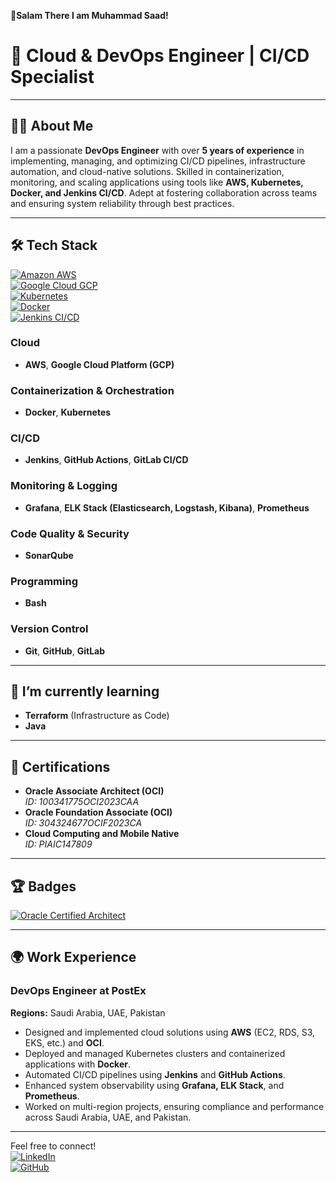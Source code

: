 **🌟Salam There I am Muhammad Saad!**

# 🚀 Cloud & DevOps Engineer | CI/CD Specialist 

---

## 👨‍💻 About Me  
I am a passionate **DevOps Engineer** with over **5 years of experience** in implementing, managing, and optimizing CI/CD pipelines, infrastructure automation, and cloud-native solutions. Skilled in containerization, monitoring, and scaling applications using tools like **AWS, Kubernetes, Docker, and Jenkins CI/CD**. Adept at fostering collaboration across teams and ensuring system reliability through best practices.  

---

## 🛠 Tech Stack  

[![Amazon AWS](https://img.shields.io/badge/Amazon%20AWS-232F3E?style=for-the-badge&logo=amazonaws&logoColor=white)](https://aws.amazon.com)  
[![Google Cloud GCP](https://img.shields.io/badge/Google%20Cloud-4285F4?style=for-the-badge&logo=googlecloud&logoColor=white)](https://cloud.google.com)  
[![Kubernetes](https://img.shields.io/badge/Kubernetes-326CE5?style=for-the-badge&logo=kubernetes&logoColor=white)](https://kubernetes.io)  
[![Docker](https://img.shields.io/badge/Docker-2496ED?style=for-the-badge&logo=docker&logoColor=white)](https://www.docker.com)  
[![Jenkins CI/CD](https://img.shields.io/badge/Jenkins-D24939?style=for-the-badge&logo=jenkins&logoColor=white)](https://www.jenkins.io)  

### Cloud  
- **AWS**, **Google Cloud Platform (GCP)**  

### Containerization & Orchestration  
- **Docker**, **Kubernetes**  

### CI/CD  
- **Jenkins**, **GitHub Actions**, **GitLab CI/CD**  

### Monitoring & Logging  
- **Grafana**, **ELK Stack (Elasticsearch, Logstash, Kibana)**, **Prometheus**  

### Code Quality & Security  
- **SonarQube**

### Programming   
- **Bash**

### Version Control  
- **Git**, **GitHub**, **GitLab**  

---

## 🌱 I’m currently learning  
- **Terraform** (Infrastructure as Code)  
- **Java**  

---

## 🏅 Certifications  

- **Oracle Associate Architect (OCI)**  
  *ID: 100341775OCI2023CAA*  
- **Oracle Foundation Associate (OCI)**  
  *ID: 304324677OCIF2023CA*  
- **Cloud Computing and Mobile Native**  
  *ID: PIAIC147809*  

---

## 🏆 Badges  

[![Oracle Certified Architect](https://img.shields.io/badge/Oracle%20Certified-Architect-red?style=for-the-badge&logo=oracle&logoColor=white)](https://www.oracle.com)  

---

## 🌍 Work Experience  

### **DevOps Engineer** at **PostEx**  
**Regions:** Saudi Arabia, UAE, Pakistan  

- Designed and implemented cloud solutions using **AWS** (EC2, RDS, S3, EKS, etc.) and **OCI**.  
- Deployed and managed Kubernetes clusters and containerized applications with **Docker**.  
- Automated CI/CD pipelines using **Jenkins** and **GitHub Actions**.  
- Enhanced system observability using **Grafana, ELK Stack**, and **Prometheus**.  
- Worked on multi-region projects, ensuring compliance and performance across Saudi Arabia, UAE, and Pakistan.  

---

Feel free to connect!  
[![LinkedIn](https://img.shields.io/badge/LinkedIn-0A66C2?style=for-the-badge&logo=linkedin&logoColor=white)](https://www.linkedin.com/in/msaadamin1/)  
[![GitHub](https://img.shields.io/badge/GitHub-181717?style=for-the-badge&logo=github&logoColor=white)](https://github.com/SaadInTech/)
